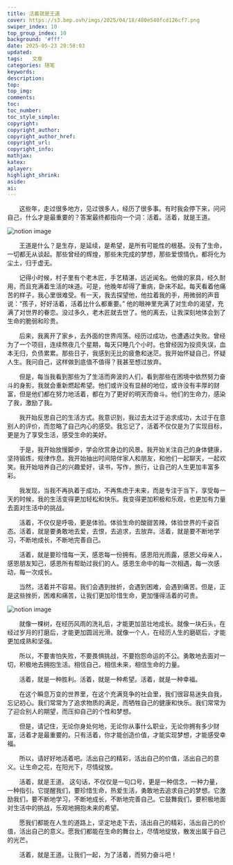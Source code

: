 ```yaml
---
title: 活着就是王道
cover: https://s3.bmp.ovh/imgs/2025/04/18/480e540fcd126cf7.png
swiper_index: 10
top_group_index: 10
background: '#fff'
date: 2025-05-23 20:58:03
updated:
tags:   文章
categories: 随笔
keywords:
description:
top:  
top_img:    
comments:
toc:
toc_number:
toc_style_simple:
copyright:
copyright_author:
copyright_author_href:
copyright_url:
copyright_info:
mathjax:
katex:
aplayer:
highlight_shrink:
aside:
ai:
---
```

&nbsp;&nbsp;&nbsp;&nbsp;&nbsp;&nbsp;&nbsp;这些年，走过很多地方，见过很多人，经历了很多事。有时我会停下来，问问自己，什么才是最重要的？答案最终都指向一个词：活着。活着，就是王道。

![notion image](https://image.pollinations.ai/prompt/person%20walking%20sunny%20path%20lush%20green%20field%20impressionistic%20painting%20vibrant%20alive?t=1d558036-0878-802e-aa4f-dd75eacbd2a6)

&nbsp;&nbsp;&nbsp;&nbsp;&nbsp;&nbsp;&nbsp;王道是什么？是生存，是延续，是希望，是所有可能性的根基。没有了生命，一切都无从谈起。那些曾经的辉煌，那些未完成的梦想，那些爱恨情仇，都将化为尘土，归于虚无。

&nbsp;&nbsp;&nbsp;&nbsp;&nbsp;&nbsp;&nbsp;记得小时候，村子里有个老木匠，手艺精湛，远近闻名。他做的家具，经久耐用，而且充满着生活的味道。可是，他晚年却得了重病，卧床不起。每天看着他痛苦的样子，我心里很难受。有一天，我去探望他，他拉着我的手，用微弱的声音说：“孩子，好好活着，活着比什么都重要。” 他的眼神里充满了对生命的渴望，充满了对世界的眷恋。没过多久，老木匠就去世了。他的离去，让我深刻地体会到了生命的脆弱和珍贵。

&nbsp;&nbsp;&nbsp;&nbsp;&nbsp;&nbsp;&nbsp;后来，我离开了家乡，去外面的世界闯荡。经历过成功，也遭遇过失败。曾经为了一个项目，连续熬夜几个星期，每天只睡几个小时。也曾经因为投资失误，血本无归，负债累累。那些日子，我感到无比的疲惫和迷茫。我开始怀疑自己，怀疑人生。我问自己，这样做到底值不值得？我甚至想过放弃。

&nbsp;&nbsp;&nbsp;&nbsp;&nbsp;&nbsp;&nbsp;但是，每当我看到那些为了生活而奔波的人们，看到那些在困境中依然努力奋斗的身影，我就会重新燃起希望。他们或许没有显赫的地位，或许没有丰厚的财富，但是他们都在努力地活着，都在为了更好的明天而奋斗。他们的生命力，感染了我，激励了我。

&nbsp;&nbsp;&nbsp;&nbsp;&nbsp;&nbsp;&nbsp;我开始反思自己的生活方式。我意识到，我过去太过于追求成功，太过于在意别人的评价，而忽略了自己内心的感受。我忘记了，活着不仅仅是为了实现目标，更是为了享受生活，感受生命的美好。

&nbsp;&nbsp;&nbsp;&nbsp;&nbsp;&nbsp;&nbsp;于是，我开始放慢脚步，学会欣赏身边的风景。我开始关注自己的身体健康，坚持锻炼，规律作息。我开始抽出时间陪伴家人和朋友，和他们一起聊天，一起欢笑。我开始培养自己的兴趣爱好，读书，写作，旅行，让自己的人生更加丰富多彩。

&nbsp;&nbsp;&nbsp;&nbsp;&nbsp;&nbsp;&nbsp;我发现，当我不再执着于成功，不再焦虑于未来，而是专注于当下，享受每一天的时候，我的生活变得更加轻松和快乐。我变得更加积极和乐观，也更加有力量去面对生活中的挑战。

&nbsp;&nbsp;&nbsp;&nbsp;&nbsp;&nbsp;&nbsp;活着，不仅仅是呼吸，更是体验。体验生命的酸甜苦辣，体验世界的千姿百态。活着，就是要勇敢地去爱，去恨，去追求，去放弃。活着，就是要不断地学习，不断地成长，不断地完善自己。

&nbsp;&nbsp;&nbsp;&nbsp;&nbsp;&nbsp;&nbsp;活着，就是要珍惜每一天，感恩每一份拥有。感恩阳光雨露，感恩父母亲人，感恩朋友知己，感恩所有帮助过我们的人。感恩生命中的每一次相遇，每一次感动，每一次成长。

&nbsp;&nbsp;&nbsp;&nbsp;&nbsp;&nbsp;&nbsp;当然，活着并不容易。我们会遇到挫折，会遇到困难，会遇到痛苦。但是，正是这些挫折，困难和痛苦，让我们更加珍惜生命，更加懂得活着的可贵。

![notion image](https://image.pollinations.ai/prompt/green%20sprout%20cracked%20earth%20sunlight%20hope%20perseverance%20life?t=1d558036-0878-80c5-a62c-d78d6d6f03f7)

&nbsp;&nbsp;&nbsp;&nbsp;&nbsp;&nbsp;&nbsp;就像一棵树，在经历风雨的洗礼后，才能更加茁壮地成长。就像一块石头，在经过岁月的打磨后，才能更加圆润光滑。就像一个人，在经历人生的磨砺后，才能更加成熟和坚强。

&nbsp;&nbsp;&nbsp;&nbsp;&nbsp;&nbsp;&nbsp;所以，不要害怕失败，不要畏惧挑战，不要抱怨命运的不公。勇敢地去面对一切，积极地去拥抱生活。相信自己，相信未来，相信生命的力量。

&nbsp;&nbsp;&nbsp;&nbsp;&nbsp;&nbsp;&nbsp;活着，就是一种胜利。活着，就是一种希望。活着，就是一种幸福。

&nbsp;&nbsp;&nbsp;&nbsp;&nbsp;&nbsp;&nbsp;在这个瞬息万变的世界里，在这个充满竞争的社会里，我们很容易迷失自我，忘记初心。我们常常为了追求物质的满足，而牺牲自己的健康和快乐。我们常常为了迎合别人的期望，而压抑自己的个性和梦想。

&nbsp;&nbsp;&nbsp;&nbsp;&nbsp;&nbsp;&nbsp;但是，请记住，无论你身处何地，无论你从事什么职业，无论你拥有多少财富，活着才是最重要的。只有活着，你才能创造价值，才能实现梦想，才能感受幸福。

&nbsp;&nbsp;&nbsp;&nbsp;&nbsp;&nbsp;&nbsp;所以，请好好地活着吧。活出自己的精彩，活出自己的价值，活出自己的意义。让生命之花，在阳光下，尽情绽放。

&nbsp;&nbsp;&nbsp;&nbsp;&nbsp;&nbsp;&nbsp;活着，就是王道。 这句话，不仅仅是一句口号，更是一种信念，一种力量，一种指引。它提醒我们，要珍惜生命，热爱生活，勇敢地去追求自己的梦想。它激励我们，要不断地学习，不断地成长，不断地完善自己。它鼓舞我们，要积极地面对生活中的挑战，乐观地拥抱未来的希望。

&nbsp;&nbsp;&nbsp;&nbsp;&nbsp;&nbsp;&nbsp;愿我们都能在人生的道路上，坚定地走下去，活出自己的精彩，活出自己的价值，活出自己的意义。愿我们都能在生命的舞台上，尽情地绽放，散发出属于自己的光芒。

&nbsp;&nbsp;&nbsp;&nbsp;&nbsp;&nbsp;&nbsp;活着，就是王道。让我们一起，为了活着，而努力奋斗吧！
